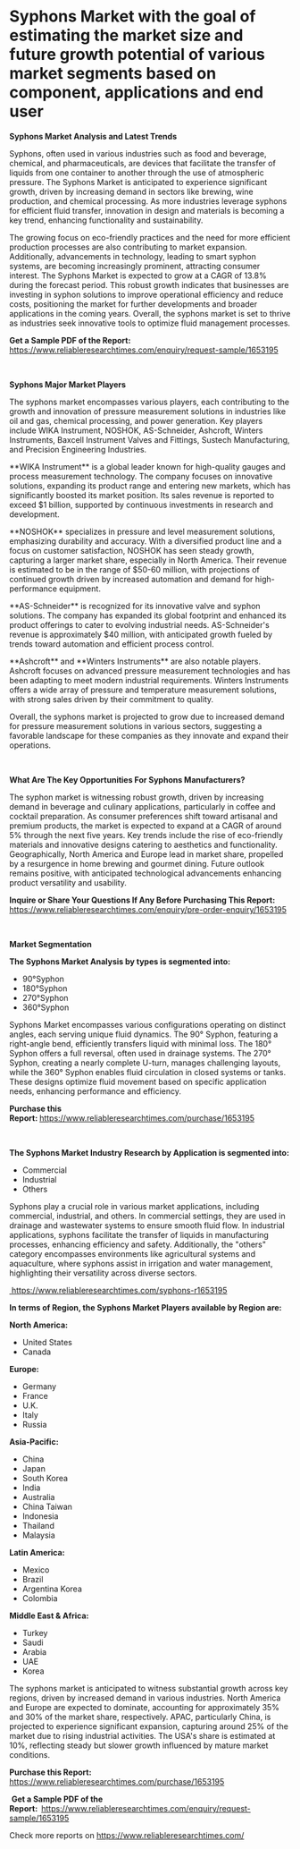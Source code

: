 <p><h1>Syphons Market with the goal of estimating the market size and future growth potential of various market segments based on component, applications and end user</h1></p><p><strong>Syphons Market Analysis and Latest Trends</strong></p>
<p><p>Syphons, often used in various industries such as food and beverage, chemical, and pharmaceuticals, are devices that facilitate the transfer of liquids from one container to another through the use of atmospheric pressure. The Syphons Market is anticipated to experience significant growth, driven by increasing demand in sectors like brewing, wine production, and chemical processing. As more industries leverage syphons for efficient fluid transfer, innovation in design and materials is becoming a key trend, enhancing functionality and sustainability.</p><p>The growing focus on eco-friendly practices and the need for more efficient production processes are also contributing to market expansion. Additionally, advancements in technology, leading to smart syphon systems, are becoming increasingly prominent, attracting consumer interest. The Syphons Market is expected to grow at a CAGR of 13.8% during the forecast period. This robust growth indicates that businesses are investing in syphon solutions to improve operational efficiency and reduce costs, positioning the market for further developments and broader applications in the coming years. Overall, the syphons market is set to thrive as industries seek innovative tools to optimize fluid management processes.</p></p>
<p><strong>Get a Sample PDF of the Report:&nbsp;</strong> <a href="https://www.reliableresearchtimes.com/enquiry/request-sample/1653195?utm_campaign=2205&utm_medium=2&utm_source=Github&utm_content=ia&utm_term=05032025&utm_id=syphons">https://www.reliableresearchtimes.com/enquiry/request-sample/1653195</a></p>
<p>&nbsp;</p>
<p><strong>Syphons Major Market Players</strong></p>
<p><p>The syphons market encompasses various players, each contributing to the growth and innovation of pressure measurement solutions in industries like oil and gas, chemical processing, and power generation. Key players include WIKA Instrument, NOSHOK, AS-Schneider, Ashcroft, Winters Instruments, Baxcell Instrument Valves and Fittings, Sustech Manufacturing, and Precision Engineering Industries. </p><p>**WIKA Instrument** is a global leader known for high-quality gauges and process measurement technology. The company focuses on innovative solutions, expanding its product range and entering new markets, which has significantly boosted its market position. Its sales revenue is reported to exceed $1 billion, supported by continuous investments in research and development.</p><p>**NOSHOK** specializes in pressure and level measurement solutions, emphasizing durability and accuracy. With a diversified product line and a focus on customer satisfaction, NOSHOK has seen steady growth, capturing a larger market share, especially in North America. Their revenue is estimated to be in the range of $50-60 million, with projections of continued growth driven by increased automation and demand for high-performance equipment.</p><p>**AS-Schneider** is recognized for its innovative valve and syphon solutions. The company has expanded its global footprint and enhanced its product offerings to cater to evolving industrial needs. AS-Schneider's revenue is approximately $40 million, with anticipated growth fueled by trends toward automation and efficient process control.</p><p>**Ashcroft** and **Winters Instruments** are also notable players. Ashcroft focuses on advanced pressure measurement technologies and has been adapting to meet modern industrial requirements. Winters Instruments offers a wide array of pressure and temperature measurement solutions, with strong sales driven by their commitment to quality.</p><p>Overall, the syphons market is projected to grow due to increased demand for pressure measurement solutions in various sectors, suggesting a favorable landscape for these companies as they innovate and expand their operations.</p></p>
<p>&nbsp;</p>
<p><strong>What Are The Key Opportunities For Syphons Manufacturers?</strong></p>
<p><p>The syphon market is witnessing robust growth, driven by increasing demand in beverage and culinary applications, particularly in coffee and cocktail preparation. As consumer preferences shift toward artisanal and premium products, the market is expected to expand at a CAGR of around 5% through the next five years. Key trends include the rise of eco-friendly materials and innovative designs catering to aesthetics and functionality. Geographically, North America and Europe lead in market share, propelled by a resurgence in home brewing and gourmet dining. Future outlook remains positive, with anticipated technological advancements enhancing product versatility and usability.</p></p>
<p><strong>Inquire or Share Your Questions If Any Before Purchasing This Report:</strong> <a href="https://www.reliableresearchtimes.com/enquiry/pre-order-enquiry/1653195?utm_campaign=2205&utm_medium=2&utm_source=Github&utm_content=ia&utm_term=05032025&utm_id=syphons">https://www.reliableresearchtimes.com/enquiry/pre-order-enquiry/1653195</a></p>
<p>&nbsp;</p>
<p><strong>Market Segmentation</strong></p>
<p><strong>The Syphons Market Analysis by types is segmented into:</strong></p>
<p><ul><li>90°Syphon</li><li>180°Syphon</li><li>270°Syphon</li><li>360°Syphon</li></ul></p>
<p><p>Syphons Market encompasses various configurations operating on distinct angles, each serving unique fluid dynamics. The 90° Syphon, featuring a right-angle bend, efficiently transfers liquid with minimal loss. The 180° Syphon offers a full reversal, often used in drainage systems. The 270° Syphon, creating a nearly complete U-turn, manages challenging layouts, while the 360° Syphon enables fluid circulation in closed systems or tanks. These designs optimize fluid movement based on specific application needs, enhancing performance and efficiency.</p></p>
<p><strong>Purchase this Report:&nbsp;</strong><a href="https://www.reliableresearchtimes.com/purchase/1653195?utm_campaign=2205&utm_medium=2&utm_source=Github&utm_content=ia&utm_term=05032025&utm_id=syphons">https://www.reliableresearchtimes.com/purchase/1653195</a></p>
<p>&nbsp;</p>
<p><strong>The Syphons Market Industry Research by Application is segmented into:</strong></p>
<p><ul><li>Commercial</li><li>Industrial</li><li>Others</li></ul></p>
<p><p>Syphons play a crucial role in various market applications, including commercial, industrial, and others. In commercial settings, they are used in drainage and wastewater systems to ensure smooth fluid flow. In industrial applications, syphons facilitate the transfer of liquids in manufacturing processes, enhancing efficiency and safety. Additionally, the "others" category encompasses environments like agricultural systems and aquaculture, where syphons assist in irrigation and water management, highlighting their versatility across diverse sectors.</p></p>
<p><a href="https://www.reliableresearchtimes.com/syphons-r1653195?utm_campaign=2205&utm_medium=2&utm_source=Github&utm_content=ia&utm_term=05032025&utm_id=syphons">&nbsp;https://www.reliableresearchtimes.com/syphons-r1653195</a></p>
<p><strong>In terms of Region, the Syphons Market Players available by Region are:</strong></p>
<p>
    <p> <strong> North America: </strong>
        <ul>
            <li>United States</li>
            <li>Canada</li>
        </ul>
        </p> 
    <p> <strong> Europe: </strong>
        <ul>
            <li>Germany</li>
            <li>France</li>
            <li>U.K.</li>
            <li>Italy</li>
            <li>Russia</li>
        </ul>
        </p> 
    <p> <strong> Asia-Pacific: </strong>
        <ul>
            <li>China</li>
            <li>Japan</li>
            <li>South Korea</li>
            <li>India</li>
            <li>Australia</li>
            <li>China Taiwan</li>
            <li>Indonesia</li>
            <li>Thailand</li>
            <li>Malaysia</li>
        </ul>
        </p> 
    <p> <strong> Latin America: </strong>
        <ul>
            <li>Mexico</li>
            <li>Brazil</li>
            <li>Argentina Korea</li>
            <li>Colombia</li>
        </ul>
        </p> 
    <p> <strong> Middle East & Africa: </strong>
        <ul>
            <li>Turkey</li>
            <li>Saudi</li>
            <li>Arabia</li>
            <li>UAE</li>
            <li>Korea</li>
        </ul>
    </p>
    </p>
<p><p>The syphons market is anticipated to witness substantial growth across key regions, driven by increased demand in various industries. North America and Europe are expected to dominate, accounting for approximately 35% and 30% of the market share, respectively. APAC, particularly China, is projected to experience significant expansion, capturing around 25% of the market due to rising industrial activities. The USA's share is estimated at 10%, reflecting steady but slower growth influenced by mature market conditions.</p></p>
<p><strong>Purchase this Report: </strong><a href="https://www.reliableresearchtimes.com/purchase/1653195?utm_campaign=2205&utm_medium=2&utm_source=Github&utm_content=ia&utm_term=05032025&utm_id=syphons">https://www.reliableresearchtimes.com/purchase/1653195</a></p>
<p>&nbsp;<strong>Get a Sample PDF of the Report:&nbsp;&nbsp;</strong><a href="https://www.reliableresearchtimes.com/enquiry/request-sample/1653195?utm_campaign=2205&utm_medium=2&utm_source=Github&utm_content=ia&utm_term=05032025&utm_id=syphons">https://www.reliableresearchtimes.com/enquiry/request-sample/1653195</a></p>
<p><strong></strong></p>
<p>Check more reports on <a href="https://www.reliableresearchtimes.com/?utm_campaign=2205&utm_medium=2&utm_source=Github&utm_content=ia&utm_term=05032025&utm_id=syphons">https://www.reliableresearchtimes.com/</a></p>
